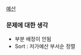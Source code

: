 [예산](https://programmers.co.kr/learn/courses/30/lessons/12982)

### 문제에 대한 생각
- 부분 배정이 안됨
- Sort : 저가예산 부서순 정렬